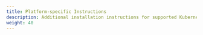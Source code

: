 ```yaml
---
title: Platform-specific Instructions
description: Additional installation instructions for supported Kubernetes platforms.
weight: 40
---
```


